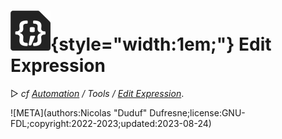 # ![](../../../img/duik/icons/expression_file.svg){style="width:1em;"} Edit Expression

▷ *cf [Automation](../../automation/index.md) / Tools / [Edit Expression](../../automation/tools/edit.md)*.


![META](authors:Nicolas "Duduf" Dufresne;license:GNU-FDL;copyright:2022-2023;updated:2023-08-24)
